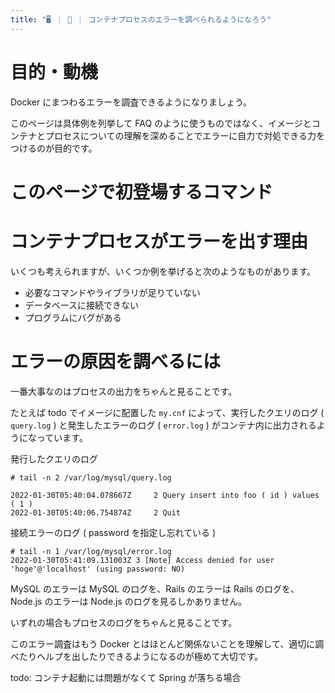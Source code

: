 ```yaml
---
title: "🖥️ ｜ 🐧 ｜ コンテナプロセスのエラーを調べられるようになろう"
---
```


# 目的・動機
Docker にまつわるエラーを調査できるようになりましょう。

このページは具体例を列挙して FAQ のように使うものではなく、イメージとコンテナとプロセスについての理解を深めることでエラーに自力で対処できる力をつけるのが目的です。

# このページで初登場するコマンド

# コンテナプロセスがエラーを出す理由
いくつも考えられますが、いくつか例を挙げると次のようなものがあります。

- 必要なコマンドやライブラリが足りていない
- データベースに接続できない
- プログラムにバグがある

# エラーの原因を調べるには
一番大事なのはプロセスの出力をちゃんと見ることです。

たとえば todo でイメージに配置した `my.cnf` によって、実行したクエリのログ ( `query.log` ) と発生したエラーのログ ( `error.log` ) がコンテナ内に出力されるようになっています。

発行したクエリのログ

```
# tail -n 2 /var/log/mysql/query.log

2022-01-30T05:40:04.078667Z	    2 Query	insert into foo ( id ) values ( 1 )
2022-01-30T05:40:06.754874Z	    2 Quit
```

接続エラーのログ ( password を指定し忘れている )

```
# tail -n 1 /var/log/mysql/error.log
2022-01-30T05:41:09.131003Z 3 [Note] Access denied for user 'hoge'@'localhost' (using password: NO)
```

MySQL のエラーは MySQL のログを、Rails のエラーは Rails のログを、Node.js のエラーは Node.js のログを見るしかありません。

いずれの場合もプロセスのログをちゃんと見ることです。

このエラー調査はもう Docker とはほとんど関係ないことを理解して、適切に調べたりヘルプを出したりできるようになるのが極めて大切です。


todo: コンテナ起動には問題がなくて Spring が落ちる場合
